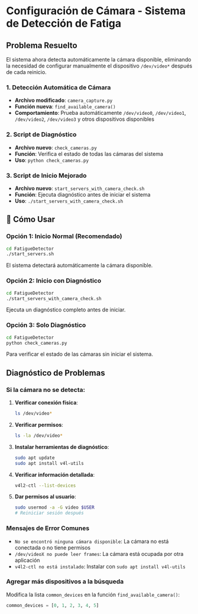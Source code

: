 # Configuración de Cámara - Sistema de Detección de Fatiga

## Problema Resuelto

El sistema ahora detecta automáticamente la cámara disponible, eliminando la necesidad de configurar manualmente el dispositivo `/dev/video*` después de cada reinicio.


### 1. Detección Automática de Cámara
- **Archivo modificado**: `camera_capture.py`
- **Función nueva**: `find_available_camera()`
- **Comportamiento**: Prueba automáticamente `/dev/video0`, `/dev/video1`, `/dev/video2`, `/dev/video3` y otros dispositivos disponibles

### 2. Script de Diagnóstico
- **Archivo nuevo**: `check_cameras.py`
- **Función**: Verifica el estado de todas las cámaras del sistema
- **Uso**: `python check_cameras.py`

### 3. Script de Inicio Mejorado
- **Archivo nuevo**: `start_servers_with_camera_check.sh`
- **Función**: Ejecuta diagnóstico antes de iniciar el sistema
- **Uso**: `./start_servers_with_camera_check.sh`

## 🚀 Cómo Usar

### Opción 1: Inicio Normal (Recomendado)
```bash
cd FatigueDetector
./start_servers.sh
```
El sistema detectará automáticamente la cámara disponible.

### Opción 2: Inicio con Diagnóstico
```bash
cd FatigueDetector
./start_servers_with_camera_check.sh
```
Ejecuta un diagnóstico completo antes de iniciar.

### Opción 3: Solo Diagnóstico
```bash
cd FatigueDetector
python check_cameras.py
```
Para verificar el estado de las cámaras sin iniciar el sistema.

##  Diagnóstico de Problemas

### Si la cámara no se detecta:

1. **Verificar conexión física**:
   ```bash
   ls /dev/video*
   ```

2. **Verificar permisos**:
   ```bash
   ls -la /dev/video*
   ```

3. **Instalar herramientas de diagnóstico**:
   ```bash
   sudo apt update
   sudo apt install v4l-utils
   ```

4. **Verificar información detallada**:
   ```bash
   v4l2-ctl --list-devices
   ```

5. **Dar permisos al usuario**:
   ```bash
   sudo usermod -a -G video $USER
   # Reiniciar sesión después
   ```

### Mensajes de Error Comunes

- `No se encontró ninguna cámara disponible`: La cámara no está conectada o no tiene permisos
- `/dev/videoX no puede leer frames`: La cámara está ocupada por otra aplicación
- `v4l2-ctl no está instalado`: Instalar con `sudo apt install v4l-utils`


### Agregar más dispositivos a la búsqueda
Modifica la lista `common_devices` en la función `find_available_camera()`:

```python
common_devices = [0, 1, 2, 3, 4, 5] 
```


